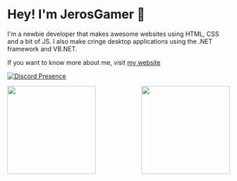 # Hey! I'm JerosGamer 👋
<!--<img src="https://ascript89.github.io/assets/kris-pfp.png" align="right" height="150px" />-->
I'm a newbie developer that makes awesome
websites using HTML, CSS and a bit of JS.
I also make cringe desktop applications using the
.NET framework and VB.NET.

If you want to know more about me, visit
[my website](https://ascript89.github.io)

[![Discord Presence](https://lanyard-profile-readme.vercel.app/api/897557638131384340)](https://discord.com/users/735128293254103061)

<!--
![status](https://dev.discordprofiles.me/badge/status/735128293254103061?simple=true)
![playing](https://dev.discordprofiles.me/badge/playing/735128293254103061)
![vscode](https://dev.discordprofiles.me/badge/vscode/735128293254103061)
-->

<p><img align="left" height="200px" src="https://github-readme-stats.vercel.app/api?username=ascript89&theme=dracula&show_icons=true&count_private=true" /></p>
<img height="200px" align="right" src="https://github-readme-stats.vercel.app/api/top-langs/?username=ascript89&theme=dracula" />
